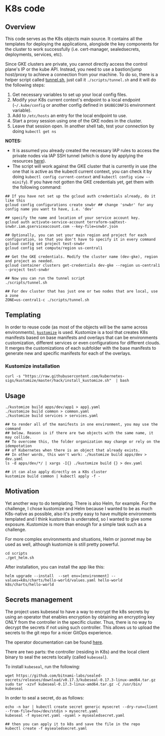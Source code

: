 # K8s code
## Overview

This code serves as the K8s objects main source. It contains all the templates for deploying the applications, alongisde the key components for the cluster to work successfully (i.e. cert-manager, sealedsecrets, deployments, services, etc).

Since GKE clusters are private, you cannot directly access the control plane's IP or the kube API. Instead, you need to use a bastion/jump host/proxy to achieve a connection from your machine. To do so, there is a helper script called [tunnel.sh](scripts/tunnel.sh), just call it `./scripts/tunnel.sh` and it will do the following steps:

1. Get necessary variables to set up your local config files.
2. Modify your K8s current context's endpoint to a local endpoint (`~/.kube/config` or another config defined in `$KUBECONFIG` environment variable).
3. Add to `/etc/hosts` an entry for the local endpoint to use.
4. Start a proxy session using one of the GKE nodes in the cluster.
5. Leave that session open. In another shell tab, test your connection by doing `kubectl get ns`

**NOTES:** 
- It is assumed you already created the necessary IAP rules to access the private nodes via IAP SSH tunnel (which is done by applying the resources [here](../terraform/infra/ingenio/iap.tf)).
- The script will work against the GKE cluster that is currently in use (the one that is active as the kubectl current context, you can check it by doing `kubectl config current-context` and `kubectl config view --minify`). If you have not gotten the GKE credentials yet, get them with the following command:

```
## If you have not set up the gcloud auth credentials already, do it like this
gcloud config configurations create snwbr ## change 'snwbr' for any config name you want to have, i.e. 'dev'

## specify the name and location of your service account key.
gcloud auth activate-service-account terraform-sa@test-snwbr.iam.gserviceaccount.com --key-file=snwbr.json

## Optionally, you can set your main region and project for each configuration, so that you don't have to specify it in every command
gcloud config set project test-snwbr
gcloud config set compute/region us-central1

## Get the GKE credentials. Modify the cluster name (dev-gke), region and project as needed.
gcloud container clusters get-credentials dev-gke --region us-central1 --project test-snwbr

## Now you can run the tunnel script
./scripts/tunnel.sh

## For dev cluster that has just one or two nodes that are local, use a zone
ZONE=us-central1-c ./scripts/tunnel.sh
```

## Templating

In order to reuse code (as most of the objects will be the same across environments), [`kustomize`](https://github.com/kubernetes-sigs/kustomize) is used. Kustomize is a tool that creates K8s manifests based on base manifests and overlays that can be environments customization, different services or even configurations for different clouds. It merges the customizations of each subfolder with the base manifests to generate new and specific manifests for each of the overlays.

### Kustomize installation

```
curl -s "https://raw.githubusercontent.com/kubernetes-sigs/kustomize/master/hack/install_kustomize.sh"  | bash
```

## Usage

```
./kustomize build apps/dev/app1 > app1.yaml
./kustomize build common > common.yaml
./kustomize build services > services.yaml

## to render all of the manifests in one environment, you may use the command
## below. Reason is if there are two objects with the same name, it may collide.
## To overcome this, the folder organization may change or rely on the idempotation
## of Kubernetes when there is an object that already exists.
## In other words, this won't work: ./kustomize build apps/dev > dev.yaml
ls -d apps/dev/*/ | xargs -I{} ./kustomize build {} > dev.yaml

## it can also apply directly on a K8s cluster
kustomize build common | kubectl apply -f -
```

## Motivation
Yet another way to do templating. There is also Helm, for example. For the challenge, I chose kustomize and Helm because I wanted to be as much K8s-native as possible, also it's pretty easy to have multiple environments templated and I think kustomize is underrated, so I wanted to give some exposure. Kustomize is more than enough for a simple task such as a challenge.

For more complex environments and situations, Helm or jsonnet may be used as well, although kustomize is still pretty powerful.

```
cd scripts
./get_helm.sh
```

After installation, you can install the app like this:

```
helm upgrade --install  --set env=[environment] --values=k8s/charts/hello-world/values.yaml hello-world k8s/charts/hello-world
```

## Secrets management

The project uses kubeseal to have a way to encrypt the k8s secrets by using an operator that enables encryption by obtaining an encrypting key ONLY from the controller in the specific cluster. Thus, there is no way to decrypt the secrets if not using such controller. This allows us to upload the secrets to the git repo for a nicer GitOps experience.

The operator documentation can be found [here](https://github.com/bitnami-labs/sealed-secrets).

There are two parts: the controller (residing in K8s) and the local client binary to seal the secrets locally (called `kubeseal`).

To install `kubeseal`, run the following:

```
wget https://github.com/bitnami-labs/sealed-secrets/releases/download/v0.17.3/kubeseal-0.17.3-linux-amd64.tar.gz
sudo tar -xzvf kubeseal-0.17.3-linux-amd64.tar.gz -C /usr/bin/ kubeseal
```

In order to seal a secret, do as follows:

```
echo -n bar | kubectl create secret generic mysecret --dry-run=client --from-file=foo=/dev/stdin > mysecret.yaml
kubeseal -f mysecret.yaml -oyaml > mysealedsecret.yaml

## then you can apply it to k8s and save the file in the repo
kubectl create -f mysealedsecret.yaml
```
